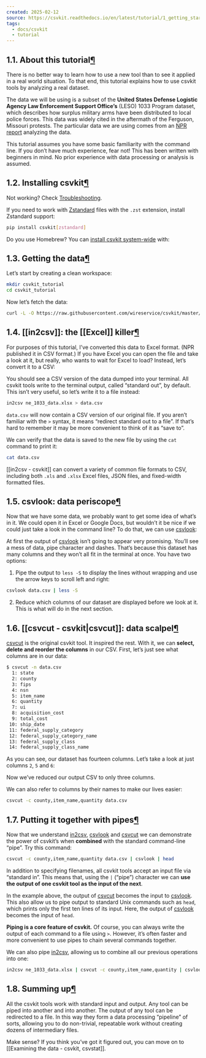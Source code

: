 ```yaml
---
created: 2025-02-12
source: https://csvkit.readthedocs.io/en/latest/tutorial/1_getting_started.html
tags:
  - docs/csvkit
  - tutorial
---
```


## 1.1. About this tutorial[¶](https://csvkit.readthedocs.io/en/latest/tutorial/#about-this-tutorial "Link to this heading")

There is no better way to learn how to use a new tool than to see it applied in a real world situation. To that end, this tutorial explains how to use csvkit tools by analyzing a real dataset.

The data we will be using is a subset of the **United States Defense Logistic Agency Law Enforcement Support Office’s** (LESO) 1033 Program dataset, which describes how surplus military arms have been distributed to local police forces. This data was widely cited in the aftermath of the Ferguson, Missouri protests. The particular data we are using comes from an [NPR report](https://www.npr.org/2014/09/02/342494225/mraps-and-bayonets-what-we-know-about-the-pentagons-1033-program) analyzing the data.

This tutorial assumes you have some basic familiarity with the command line. If you don’t have much experience, fear not! This has been written with beginners in mind. No prior experience with data processing or analysis is assumed.

## 1.2. Installing csvkit[¶](https://csvkit.readthedocs.io/en/latest/tutorial/#installing-csvkit "Link to this heading")

Not working? Check [Troubleshooting](https://csvkit.readthedocs.io/en/latest/tricks.html#troubleshooting).

If you need to work with [Zstandard](https://facebook.github.io/zstd/) files with the `.zst` extension, install Zstandard support:

```bash
pip install csvkit[zstandard]
```

Do you use Homebrew? You can [install csvkit system-wide](https://formulae.brew.sh/formula/csvkit) with:

## 1.3. Getting the data[¶](https://csvkit.readthedocs.io/en/latest/tutorial/#getting-the-data "Link to this heading")

Let’s start by creating a clean workspace:

```bash
mkdir csvkit_tutorial
cd csvkit_tutorial
```

Now let’s fetch the data:

```bash
curl -L -O https://raw.githubusercontent.com/wireservice/csvkit/master/examples/realdata/ne_1033_data.xlsx
```

## 1.4. [[in2csv]]: the [[Excel]] killer[¶](https://csvkit.readthedocs.io/en/latest/tutorial/#in2csv-the-excel-killer "Link to this heading")

For purposes of this tutorial, I’ve converted this data to Excel format. (NPR published it in CSV format.) If you have Excel you can open the file and take a look at it, but really, who wants to wait for Excel to load? Instead, let’s convert it to a CSV:

You should see a CSV version of the data dumped into your terminal. All csvkit tools write to the terminal output, called “standard out”, by default. This isn’t very useful, so let’s write it to a file instead:

```bash
in2csv ne_1033_data.xlsx > data.csv
```

`data.csv` will now contain a CSV version of our original file. If you aren’t familiar with the `>` syntax, it means “redirect standard out to a file”. If that’s hard to remember it may be more convenient to think of it as “save to”.

We can verify that the data is saved to the new file by using the `cat` command to print it:
```bash
cat data.csv
```

[[in2csv - csvkit]] can convert a variety of common file formats to CSV, including both `.xls` and `.xlsx` Excel files, JSON files, and fixed-width formatted files.

## 1.5. csvlook: data periscope[¶](https://csvkit.readthedocs.io/en/latest/tutorial/#csvlook-data-periscope "Link to this heading")

Now that we have some data, we probably want to get some idea of what’s in it. We could open it in Excel or Google Docs, but wouldn’t it be nice if we could just take a look in the command line? To do that, we can use [csvlook](https://csvkit.readthedocs.io/en/latest/scripts/csvlook.html):

At first the output of [csvlook](https://csvkit.readthedocs.io/en/latest/scripts/csvlook.html) isn’t going to appear very promising. You’ll see a mess of data, pipe character and dashes. That’s because this dataset has many columns and they won’t all fit in the terminal at once. You have two options:

1. Pipe the output to `less -S` to display the lines without wrapping and use the arrow keys to scroll left and right:

```bash
csvlook data.csv | less -S
```

2. Reduce which columns of our dataset are displayed before we look at it. This is what will do in the next section.

## 1.6. [[csvcut - csvkit|csvcut]]: data scalpel[¶](https://csvkit.readthedocs.io/en/latest/tutorial/#csvcut-data-scalpel "Link to this heading")

[csvcut](https://csvkit.readthedocs.io/en/latest/scripts/csvcut.html) is the original csvkit tool. It inspired the rest. With it, we can **select, delete and reorder the columns** in our CSV. First, let’s just see what columns are in our data:

```bash
$ csvcut -n data.csv
  1: state
  2: county
  3: fips
  4: nsn
  5: item_name
  6: quantity
  7: ui
  8: acquisition_cost
  9: total_cost
 10: ship_date
 11: federal_supply_category
 12: federal_supply_category_name
 13: federal_supply_class
 14: federal_supply_class_name
```

As you can see, our dataset has fourteen columns. Let’s take a look at just columns `2`, `5` and `6`:

Now we’ve reduced our output CSV to only three columns.

We can also refer to columns by their names to make our lives easier:

```bash
csvcut -c county,item_name,quantity data.csv
```

## 1.7. Putting it together with pipes[¶](https://csvkit.readthedocs.io/en/latest/tutorial/#putting-it-together-with-pipes "Link to this heading")

Now that we understand [in2csv](https://csvkit.readthedocs.io/en/latest/scripts/in2csv.html), [csvlook](https://csvkit.readthedocs.io/en/latest/scripts/csvlook.html) and [csvcut](https://csvkit.readthedocs.io/en/latest/scripts/csvcut.html) we can demonstrate the power of csvkit’s when **combined** with the standard command-line “pipe”. Try this command:

```bash
csvcut -c county,item_name,quantity data.csv | csvlook | head
```

In addition to specifying filenames, all csvkit tools accept an input file via “standard in”. This means that, using the `|` (“pipe”) character we can **use the output of one csvkit tool as the input of the next**.

In the example above, the output of [csvcut](https://csvkit.readthedocs.io/en/latest/scripts/csvcut.html) becomes the input to [csvlook](https://csvkit.readthedocs.io/en/latest/scripts/csvlook.html). This also allow us to pipe output to standard Unix commands such as `head`, which prints only the first ten lines of its input. Here, the output of [csvlook](https://csvkit.readthedocs.io/en/latest/scripts/csvlook.html) becomes the input of `head`.

**Piping is a core feature of csvkit.** Of course, you can always write the output of each command to a file using `>`. However, it’s often faster and more convenient to use pipes to chain several commands together.

We can also pipe [in2csv](https://csvkit.readthedocs.io/en/latest/scripts/in2csv.html), allowing us to combine all our previous operations into one:

```bash
in2csv ne_1033_data.xlsx | csvcut -c county,item_name,quantity | csvlook | head
```

## 1.8. Summing up[¶](https://csvkit.readthedocs.io/en/latest/tutorial/#summing-up "Link to this heading")

All the csvkit tools work with standard input and output. Any tool can be piped into another and into another. The output of any tool can be redirected to a file. In this way they form a data processing “pipeline” of sorts, allowing you to do non-trivial, repeatable work without creating dozens of intermediary files.

Make sense? If you think you’ve got it figured out, you can move on to [[Examining the data - csvkit, csvstat]].